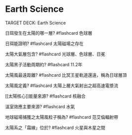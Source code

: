 #  Earth Science

TARGET DECK: Earth Science


日珥發生在太陽的哪一層? #flashcard 
色球層
<!--ID: 1627891219843-->

日珥能證明? #flashcard 
太陽磁場之存在
<!--ID: 1627891219851-->

太陽大氣層包含? #flashcard 
光球層、色球層、日冕
<!--ID: 1627891269065-->

太陽黑子活動周期約? #flashcard 
11.2年
<!--ID: 1627891314722-->

太陽風最遠距離? #flashcard 
比冥王星軌道還遠，稱為日球層頂
<!--ID: 1627891368440-->

太陽風定義? #flashcard 
太陽上層大氣射出之超高速電漿流
<!--ID: 1627891411941-->

[[太陽核心]]能量來源? #flashcard 
核融合
<!--ID: 1627891442314-->

溫室效應主要來源? #flashcard 
水氣
<!--ID: 1627891572624-->


地球磁場捕獲之太陽風粒子稱為? #flashcard 
范艾倫輻射帶
<!--ID: 1627891572632-->

太陽系之「霜線」位於? #flashcard 
火星與木星之間












